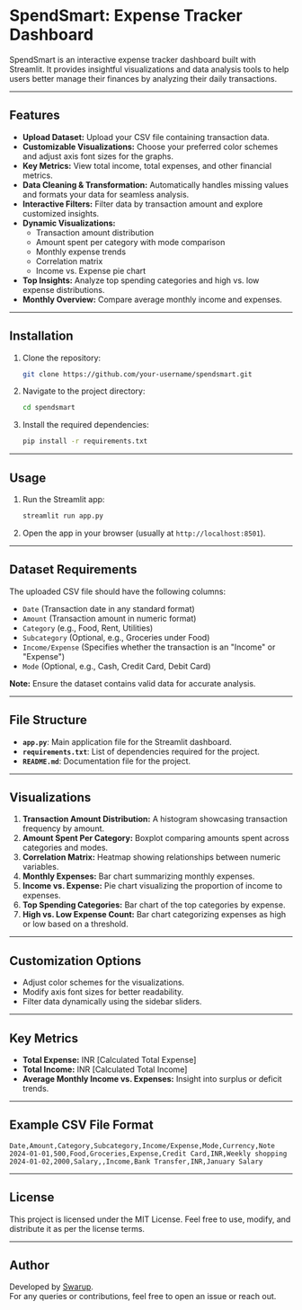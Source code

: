
# SpendSmart: Expense Tracker Dashboard

SpendSmart is an interactive expense tracker dashboard built with Streamlit. It provides insightful visualizations and data analysis tools to help users better manage their finances by analyzing their daily transactions.

---

## Features

- **Upload Dataset:** Upload your CSV file containing transaction data.
- **Customizable Visualizations:** Choose your preferred color schemes and adjust axis font sizes for the graphs.
- **Key Metrics:** View total income, total expenses, and other financial metrics.
- **Data Cleaning & Transformation:** Automatically handles missing values and formats your data for seamless analysis.
- **Interactive Filters:** Filter data by transaction amount and explore customized insights.
- **Dynamic Visualizations:**
  - Transaction amount distribution
  - Amount spent per category with mode comparison
  - Monthly expense trends
  - Correlation matrix
  - Income vs. Expense pie chart
- **Top Insights:** Analyze top spending categories and high vs. low expense distributions.
- **Monthly Overview:** Compare average monthly income and expenses.

---

## Installation

1. Clone the repository:
   ```bash
   git clone https://github.com/your-username/spendsmart.git
   ```
2. Navigate to the project directory:
   ```bash
   cd spendsmart
   ```
3. Install the required dependencies:
   ```bash
   pip install -r requirements.txt
   ```

---

## Usage

1. Run the Streamlit app:
   ```bash
   streamlit run app.py
   ```
2. Open the app in your browser (usually at `http://localhost:8501`).

---

## Dataset Requirements

The uploaded CSV file should have the following columns:
- `Date` (Transaction date in any standard format)
- `Amount` (Transaction amount in numeric format)
- `Category` (e.g., Food, Rent, Utilities)
- `Subcategory` (Optional, e.g., Groceries under Food)
- `Income/Expense` (Specifies whether the transaction is an "Income" or "Expense")
- `Mode` (Optional, e.g., Cash, Credit Card, Debit Card)

**Note:** Ensure the dataset contains valid data for accurate analysis.

---

## File Structure

- **`app.py`**: Main application file for the Streamlit dashboard.
- **`requirements.txt`**: List of dependencies required for the project.
- **`README.md`**: Documentation file for the project.

---

## Visualizations

1. **Transaction Amount Distribution:** A histogram showcasing transaction frequency by amount.
2. **Amount Spent Per Category:** Boxplot comparing amounts spent across categories and modes.
3. **Correlation Matrix:** Heatmap showing relationships between numeric variables.
4. **Monthly Expenses:** Bar chart summarizing monthly expenses.
5. **Income vs. Expense:** Pie chart visualizing the proportion of income to expenses.
6. **Top Spending Categories:** Bar chart of the top categories by expense.
7. **High vs. Low Expense Count:** Bar chart categorizing expenses as high or low based on a threshold.

---

## Customization Options

- Adjust color schemes for the visualizations.
- Modify axis font sizes for better readability.
- Filter data dynamically using the sidebar sliders.

---

## Key Metrics

- **Total Expense:** INR [Calculated Total Expense]
- **Total Income:** INR [Calculated Total Income]
- **Average Monthly Income vs. Expenses:** Insight into surplus or deficit trends.

---

## Example CSV File Format

```csv
Date,Amount,Category,Subcategory,Income/Expense,Mode,Currency,Note
2024-01-01,500,Food,Groceries,Expense,Credit Card,INR,Weekly shopping
2024-01-02,2000,Salary,,Income,Bank Transfer,INR,January Salary
```

---

## License

This project is licensed under the MIT License. Feel free to use, modify, and distribute it as per the license terms.

---

## Author

Developed by [Swarup](https://github.com/Swarup2908).  
For any queries or contributions, feel free to open an issue or reach out.
